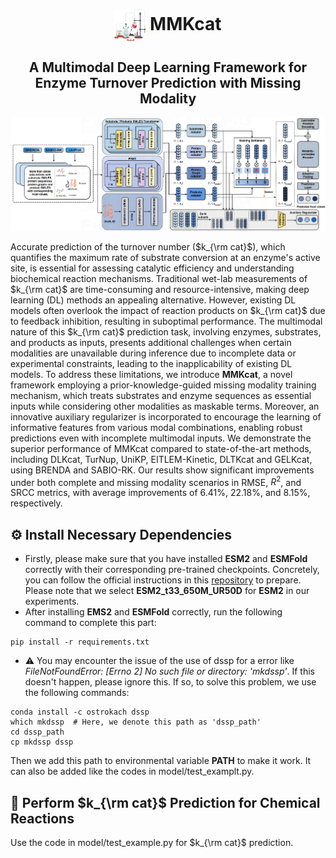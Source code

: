 <h1 align="center">
  <img src="pic/logo.png" alt="Logo" width="50" height="50" style="vertical-align: middle;">
  MMKcat
</h1>
<h2 align="center">A Multimodal Deep Learning Framework for Enzyme Turnover Prediction with Missing Modality</h2>

![The Overall Architecture of MMKcat.](pic/model.png)

Accurate prediction of the turnover number ($k_{\rm cat}$), which quantifies the maximum rate of substrate conversion at an enzyme's active site, is essential for assessing catalytic efficiency and understanding biochemical reaction mechanisms. Traditional wet-lab measurements of $k_{\rm cat}$ are time-consuming and resource-intensive, making deep learning (DL) methods an appealing alternative. However, existing DL models often overlook the impact of reaction products on $k_{\rm cat}$ due to feedback inhibition, resulting in suboptimal performance. The multimodal nature of this $k_{\rm cat}$ prediction task, involving enzymes, substrates, and products as inputs, presents additional challenges when certain modalities are unavailable during inference due to incomplete data or experimental constraints, leading to the inapplicability of existing DL models. To address these limitations, we introduce **MMKcat**, a novel framework employing a prior-knowledge-guided missing modality training mechanism, which treats substrates and enzyme sequences as essential inputs while considering other modalities as maskable terms. Moreover, an innovative auxiliary regularizer is incorporated to encourage the learning of informative features from various modal combinations, enabling robust predictions even with incomplete multimodal inputs. We demonstrate the superior performance of MMKcat compared to state-of-the-art methods, including DLKcat, TurNup, UniKP, EITLEM-Kinetic, DLTKcat and GELKcat, using BRENDA and SABIO-RK. Our results show significant improvements under both complete and missing modality scenarios in RMSE, $R^2$, and SRCC metrics, with average improvements of 6.41\%, 22.18\%, and 8.15\%, respectively.

<h2 id="overview"> ⚙️ Install Necessary Dependencies </h2>

- Firstly, please make sure that you have installed **ESM2** and **ESMFold** correctly with their corresponding pre-trained checkpoints. Concretely, you can follow the official instructions in this [repository](https://github.com/facebookresearch/esm) to prepare. Please note that we select **ESM2_t33_650M_UR50D** for **ESM2** in our experiments.
- After installing **EMS2** and **ESMFold** correctly, run the following command to complete this part:
```
pip install -r requirements.txt
```
- ⚠️ You may encounter the issue of the use of dssp for a error like *FileNotFoundError: \[Errno 2\] No such file or directory: 'mkdssp'*. If this doesn't happen, please ignore this. If so, to solve this problem, we use the following commands:
```
conda install -c ostrokach dssp
which mkdssp  # Here, we denote this path as 'dssp_path'
cd dssp_path
cp mkdssp dssp
```
Then we add this path to environmental variable **PATH** to make it work. It can also be added like the codes in model/test_examplt.py.

<h2 id="overview"> 🧪 Perform $k_{\rm cat}$ Prediction for Chemical Reactions</h2>
Use the code in model/test_example.py for $k_{\rm cat}$ prediction.
